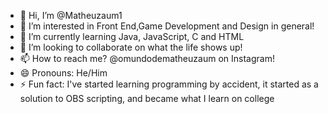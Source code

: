 - 👋 Hi, I’m @Matheuzaum1
- 👀 I’m interested in Front End,Game Development and Design in general!
- 🌱 I’m currently learning Java, JavaScript, C and HTML
- 💞️ I’m looking to collaborate on what the life shows up!
- 📫 How to reach me? @omundodematheuzaum on Instagram!
- 😄 Pronouns: He/Him
- ⚡ Fun fact: I've started learning programming by accident, it started as a solution to OBS scripting, and became what I learn on college

<!---
Matheuzaum1/Matheuzaum1 is a ✨ special ✨ repository because its `README.md` (this file) appears on your GitHub profile.
You can click the Preview link to take a look at your changes.
--->
